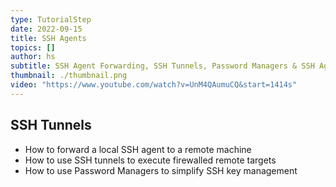 ```yaml
---
type: TutorialStep
date: 2022-09-15
title: SSH Agents
topics: []
author: hs
subtitle: SSH Agent Forwarding, SSH Tunnels, Password Managers & SSH Agents.
thumbnail: ./thumbnail.png
video: "https://www.youtube.com/watch?v=UnM4QAumuCQ&start=1414s"
---
```


## SSH Tunnels

- How to forward a local SSH agent to a remote machine
- How to use SSH tunnels to execute firewalled remote targets
- How to use Password Managers to simplify SSH key management

